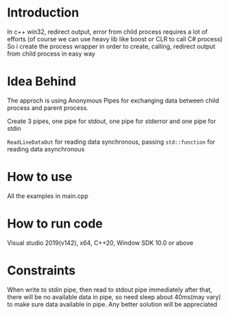 # Introduction
In c++ win32, redirect output, error from child process requires a lot of efforts
(of course we can use heavy lib like boost or CLR to call C# process)
So i create the process wrapper in order to create, calling, redirect output from child process in easy way

# Idea Behind
The approch is using Anonymous Pipes for exchanging data between child process and parent process.

Create 3 pipes, one pipe for stdout, one pipe for stderror and one pipe for stdin

`ReadLineDataOut` for reading data synchronous, passing `std::function` for reading data asynchronous
# How to use
All the examples in main.cpp

# How to run code
Visual studio 2019(v142), x64, C++20, Window SDK 10.0 or above

# Constraints
When write to stdin pipe, then read to stdout pipe immediately after that, there will be no available data in pipe, so need sleep about 40ms(may vary) to make sure data available in pipe. Any better solution will be appreciated
